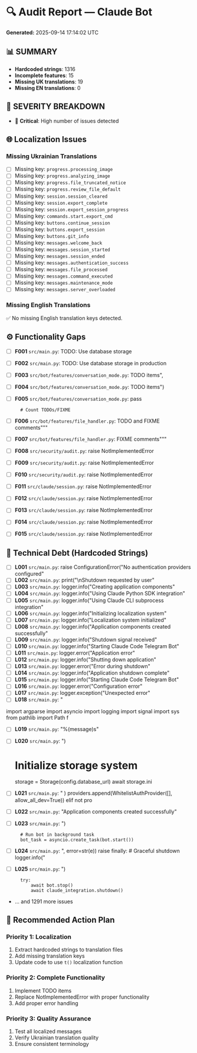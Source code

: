 # 🔍 Audit Report — Claude Bot

**Generated:** 2025-09-14 17:14:02 UTC

## 📊 SUMMARY
- **Hardcoded strings**: 1316
- **Incomplete features**: 15
- **Missing UK translations**: 19
- **Missing EN translations**: 0

## 🚦 SEVERITY BREAKDOWN
- 🔴 **Critical**: High number of issues detected

## 🌐 Localization Issues

### Missing Ukrainian Translations
- [ ] Missing key: `progress.processing_image`
- [ ] Missing key: `progress.analyzing_image`
- [ ] Missing key: `progress.file_truncated_notice`
- [ ] Missing key: `progress.review_file_default`
- [ ] Missing key: `session.session_cleared`
- [ ] Missing key: `session.export_complete`
- [ ] Missing key: `session.export_session_progress`
- [ ] Missing key: `commands.start.export_cmd`
- [ ] Missing key: `buttons.continue_session`
- [ ] Missing key: `buttons.export_session`
- [ ] Missing key: `buttons.git_info`
- [ ] Missing key: `messages.welcome_back`
- [ ] Missing key: `messages.session_started`
- [ ] Missing key: `messages.session_ended`
- [ ] Missing key: `messages.authentication_success`
- [ ] Missing key: `messages.file_processed`
- [ ] Missing key: `messages.command_executed`
- [ ] Missing key: `messages.maintenance_mode`
- [ ] Missing key: `messages.server_overloaded`

### Missing English Translations
✅ No missing English translation keys detected.

## ⚙️ Functionality Gaps

- [ ] **F001** `src/main.py`: TODO: Use database storage
- [ ] **F002** `src/main.py`: TODO: Use database storage in production
- [ ] **F003** `src/bot/features/conversation_mode.py`: TODO items",
- [ ] **F004** `src/bot/features/conversation_mode.py`: TODO items")
- [ ] **F005** `src/bot/features/conversation_mode.py`: pass

        # Count TODOs/FIXME
- [ ] **F006** `src/bot/features/file_handler.py`: TODO and FIXME comments"""
- [ ] **F007** `src/bot/features/file_handler.py`: FIXME comments"""
- [ ] **F008** `src/security/audit.py`: raise NotImplementedError
- [ ] **F009** `src/security/audit.py`: raise NotImplementedError
- [ ] **F010** `src/security/audit.py`: raise NotImplementedError
- [ ] **F011** `src/claude/session.py`: raise NotImplementedError
- [ ] **F012** `src/claude/session.py`: raise NotImplementedError
- [ ] **F013** `src/claude/session.py`: raise NotImplementedError
- [ ] **F014** `src/claude/session.py`: raise NotImplementedError
- [ ] **F015** `src/claude/session.py`: raise NotImplementedError

## 🔧 Technical Debt (Hardcoded Strings)

- [ ] **L001** `src/main.py`: raise ConfigurationError("No authentication providers configured"
- [ ] **L002** `src/main.py`: print("\nShutdown requested by user"
- [ ] **L003** `src/main.py`: logger.info("Creating application components"
- [ ] **L004** `src/main.py`: logger.info("Using Claude Python SDK integration"
- [ ] **L005** `src/main.py`: logger.info("Using Claude CLI subprocess integration"
- [ ] **L006** `src/main.py`: logger.info("Initializing localization system"
- [ ] **L007** `src/main.py`: logger.info("Localization system initialized"
- [ ] **L008** `src/main.py`: logger.info("Application components created successfully"
- [ ] **L009** `src/main.py`: logger.info("Shutdown signal received"
- [ ] **L010** `src/main.py`: logger.info("Starting Claude Code Telegram Bot"
- [ ] **L011** `src/main.py`: logger.error("Application error"
- [ ] **L012** `src/main.py`: logger.info("Shutting down application"
- [ ] **L013** `src/main.py`: logger.error("Error during shutdown"
- [ ] **L014** `src/main.py`: logger.info("Application shutdown complete"
- [ ] **L015** `src/main.py`: logger.info("Starting Claude Code Telegram Bot"
- [ ] **L016** `src/main.py`: logger.error("Configuration error"
- [ ] **L017** `src/main.py`: logger.exception("Unexpected error"
- [ ] **L018** `src/main.py`: "

import argparse
import asyncio
import logging
import signal
import sys
from pathlib import Path
f
- [ ] **L019** `src/main.py`: "%(message)s"
- [ ] **L020** `src/main.py`: ")

    # Initialize storage system
    storage = Storage(config.database_url)
    await storage.ini
- [ ] **L021** `src/main.py`: "
        )
        providers.append(WhitelistAuthProvider([], allow_all_dev=True))
    elif not pro
- [ ] **L022** `src/main.py`: "Application components created successfully"
- [ ] **L023** `src/main.py`: ")

        # Run bot in background task
        bot_task = asyncio.create_task(bot.start())
       
- [ ] **L024** `src/main.py`: ", error=str(e))
        raise
    finally:
        # Graceful shutdown
        logger.info("
- [ ] **L025** `src/main.py`: ")

        try:
            await bot.stop()
            await claude_integration.shutdown()
      
- ... and 1291 more issues

## 🚀 Recommended Action Plan

### Priority 1: Localization
1. Extract hardcoded strings to translation files
2. Add missing translation keys
3. Update code to use `t()` localization function

### Priority 2: Complete Functionality
1. Implement TODO items
2. Replace NotImplementedError with proper functionality
3. Add proper error handling

### Priority 3: Quality Assurance
1. Test all localized messages
2. Verify Ukrainian translation quality
3. Ensure consistent terminology

